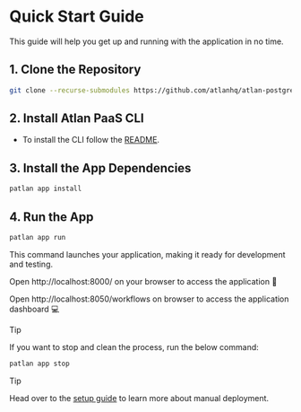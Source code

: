 # Quick Start Guide

This guide will help you get up and running with the application in no time.

## 1. Clone the Repository

```bash
git clone --recurse-submodules https://github.com/atlanhq/atlan-postgres-app.git
```

## 2. Install Atlan PaaS CLI
- To install the CLI follow the [README](https://github.com/atlanhq/phoenix-atlan-cli/blob/main/README.md).

## 3. Install the App Dependencies

```bash
patlan app install
```

## 4. Run the App

```bash
patlan app run
```

This command launches your application, making it ready for development and testing.

Open http://localhost:8000/ on your browser to access the application :rocket:

Open http://localhost:8050/workflows on browser to access the application dashboard :computer:

> [!TIP]
> If you want to stop and clean the process, run the below command:

```bash
patlan app stop
```

> [!TIP]
> Head over to the [setup guide](./SETUP_MAC.md) to learn more about manual deployment.

